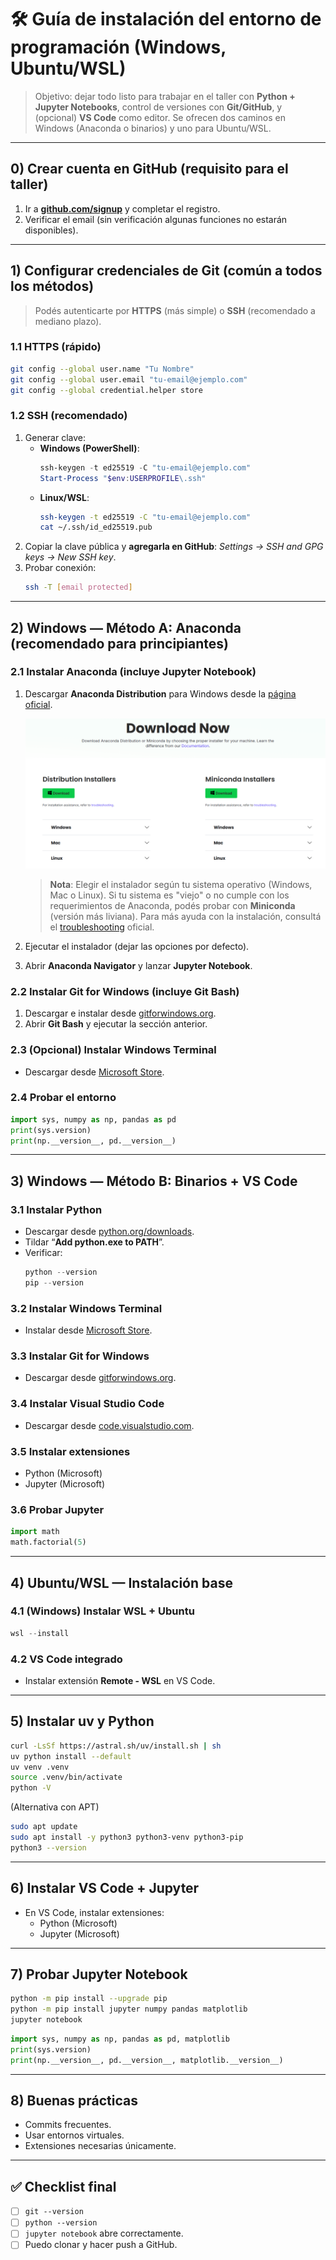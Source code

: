 # 🛠️ Guía de instalación del entorno de programación (Windows, Ubuntu/WSL)

> Objetivo: dejar todo listo para trabajar en el taller con **Python + Jupyter Notebooks**, control de versiones con **Git/GitHub**, y (opcional) **VS Code** como editor.
> Se ofrecen dos caminos en Windows (Anaconda o binarios) y uno para Ubuntu/WSL.

---

## 0) Crear cuenta en GitHub (requisito para el taller)

1. Ir a **[github.com/signup](https://github.com/signup)** y completar el registro.
2. Verificar el email (sin verificación algunas funciones no estarán disponibles).

---

## 1) Configurar credenciales de Git (común a todos los métodos)

> Podés autenticarte por **HTTPS** (más simple) o **SSH** (recomendado a mediano plazo).

### 1.1 HTTPS (rápido)
```bash
git config --global user.name "Tu Nombre"
git config --global user.email "tu-email@ejemplo.com"
git config --global credential.helper store
```

### 1.2 SSH (recomendado)
1. Generar clave:
   - **Windows (PowerShell)**:
     ```powershell
     ssh-keygen -t ed25519 -C "tu-email@ejemplo.com"
     Start-Process "$env:USERPROFILE\.ssh"
     ```
   - **Linux/WSL**:
     ```bash
     ssh-keygen -t ed25519 -C "tu-email@ejemplo.com"
     cat ~/.ssh/id_ed25519.pub
     ```
2. Copiar la clave pública y **agregarla en GitHub**: *Settings → SSH and GPG keys → New SSH key*.
3. Probar conexión:
   ```bash
   ssh -T [email protected]
   ```

---

## 2) Windows — Método A: **Anaconda** (recomendado para principiantes)

### 2.1 Instalar Anaconda (incluye Jupyter Notebook)
1. Descargar **Anaconda Distribution** para Windows desde la [página oficial](https://www.anaconda.com/products/distribution).

   ![Instaladores de Anaconda](conda_install.png)

   > **Nota**: Elegir el instalador según tu sistema operativo (Windows, Mac o Linux). Si tu sistema es "viejo" o no cumple con los requerimientos de Anaconda, podés probar con **Miniconda** (versión más liviana). Para más ayuda con la instalación, consultá el [troubleshooting](https://docs.anaconda.com/anaconda/install/troubleshooting/) oficial.

2. Ejecutar el instalador (dejar las opciones por defecto).
3. Abrir **Anaconda Navigator** y lanzar **Jupyter Notebook**.

### 2.2 Instalar **Git for Windows** (incluye Git Bash)
1. Descargar e instalar desde [gitforwindows.org](https://gitforwindows.org).
2. Abrir **Git Bash** y ejecutar la sección anterior.

### 2.3 (Opcional) Instalar **Windows Terminal**
- Descargar desde [Microsoft Store](https://aka.ms/terminal).

### 2.4 Probar el entorno
```python
import sys, numpy as np, pandas as pd
print(sys.version)
print(np.__version__, pd.__version__)
```

---

## 3) Windows — Método B: **Binarios + VS Code**

### 3.1 Instalar **Python**
- Descargar desde [python.org/downloads](https://www.python.org/downloads/).
- Tildar “**Add python.exe to PATH**”.
- Verificar:
  ```powershell
  python --version
  pip --version
  ```

### 3.2 Instalar **Windows Terminal**
- Instalar desde [Microsoft Store](https://aka.ms/terminal).

### 3.3 Instalar **Git for Windows**
- Descargar desde [gitforwindows.org](https://gitforwindows.org).

### 3.4 Instalar **Visual Studio Code**
- Descargar desde [code.visualstudio.com](https://code.visualstudio.com/).

### 3.5 Instalar extensiones
- Python (Microsoft)
- Jupyter (Microsoft)

### 3.6 Probar Jupyter
```python
import math
math.factorial(5)
```

---

## 4) Ubuntu/WSL — Instalación base

### 4.1 (Windows) Instalar WSL + Ubuntu
```powershell
wsl --install
```

### 4.2 VS Code integrado
- Instalar extensión **Remote - WSL** en VS Code.

---

## 5) Instalar **uv** y Python

```bash
curl -LsSf https://astral.sh/uv/install.sh | sh
uv python install --default
uv venv .venv
source .venv/bin/activate
python -V
```

(Alternativa con APT)
```bash
sudo apt update
sudo apt install -y python3 python3-venv python3-pip
python3 --version
```

---

## 6) Instalar **VS Code + Jupyter**

- En VS Code, instalar extensiones:
  - Python (Microsoft)
  - Jupyter (Microsoft)

---

## 7) Probar Jupyter Notebook
```bash
python -m pip install --upgrade pip
python -m pip install jupyter numpy pandas matplotlib
jupyter notebook
```

```python
import sys, numpy as np, pandas as pd, matplotlib
print(sys.version)
print(np.__version__, pd.__version__, matplotlib.__version__)
```

---

## 8) Buenas prácticas
- Commits frecuentes.
- Usar entornos virtuales.
- Extensiones necesarias únicamente.

---

## ✅ Checklist final

- [ ] `git --version`
- [ ] `python --version`
- [ ] `jupyter notebook` abre correctamente.
- [ ] Puedo clonar y hacer push a GitHub.
